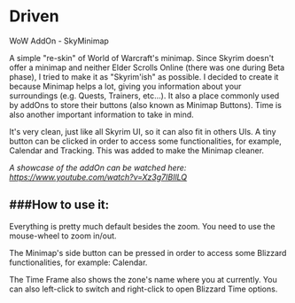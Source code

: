 # Driven
WoW AddOn - SkyMinimap

A simple "re-skin" of World of Warcraft's minimap. Since Skyrim doesn't offer a minimap and neither Elder Scrolls Online (there was one during Beta phase), I tried to make it as "Skyrim'ish" as possible.
I decided to create it because Minimap helps a lot, giving you information about your surroundings (e.g. Quests, Trainers, etc...). It also a place commonly used by addOns to store their buttons (also known as Minimap Buttons). Time is also another important information to take in mind.

It's very clean, just like all Skyrim UI, so it can also fit in others UIs. A tiny button can be clicked in order to access some functionalities, for example, Calendar and Tracking. This was added to make the Minimap cleaner.

_A showcase of the addOn can be watched here: https://www.youtube.com/watch?v=Xz3g7IBIlLQ_

###How to use it:
---

Everything is pretty much default besides the zoom. You need to use the mouse-wheel to zoom in/out.

The Minimap's side button can be pressed in order to access some Blizzard functionalities, for example: Calendar.

The Time Frame also shows the zone's name where you at currently. You can also left-click to switch and right-click to open Blizzard Time options.
